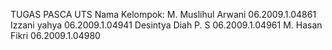 TUGAS PASCA UTS
Nama Kelompok:
M. Muslihul Arwani      06.2009.1.04861
Izzani yahya		06.2009.1.04941
Desintya Diah P. S	06.2009.1.04961
M. Hasan Fikri		06.2009.1.04980
